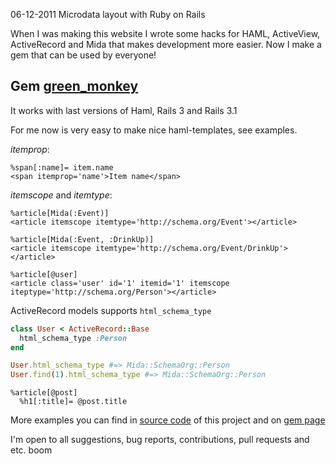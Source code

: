 06-12-2011
Microdata layout with Ruby on Rails

When I was making this website I wrote some hacks for HAML, ActiveView, ActiveRecord and Mida that makes development more easier. Now I make a gem that can be used by everyone!

## Gem [green_monkey](http://github.com/Paxa/green_monkey)

It works with last versions of Haml, Rails 3 and Rails 3.1

For me now is very easy to make nice haml-templates, see examples.

*itemprop*:

    %span[:name]= item.name
    <span itemprop='name'>Item name</span>
    
*itemscope* and *itemtype*:

    %article[Mida(:Event)]
    <article itemscope itemtype='http://schema.org/Event'></article>

    %article[Mida(:Event, :DrinkUp)]
    <article itemscope itemtype='http://schema.org/Event/DrinkUp'></article>

    %article[@user]
    <article class='user' id='1' itemid='1' itemscope iteptype='http://schema.org/Person'></article>
    

ActiveRecord models supports `html_schema_type`

```ruby
class User < ActiveRecord::Base
  html_schema_type :Person
end

User.html_schema_type #=> Mida::SchemaOrg::Person
User.find(1).html_schema_type #=> Mida::SchemaOrg::Person
```

```haml
%article[@post]
  %h1[:title]= @post.title
```
    
More examples you can find in [source code](http://github.com/paxa/semantic_data/) of this project and on [gem page](http://github.com/Paxa/green_monkey)

I'm open to all suggestions, bug reports, contributions, pull requests and etc. boom